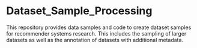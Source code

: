 # Dataset_Sample_Processing
This repository provides data samples and code to create dataset samples for recommender systems research. This includes the sampling of larger datasets as well as the annotation of datasets with additional metadata.
